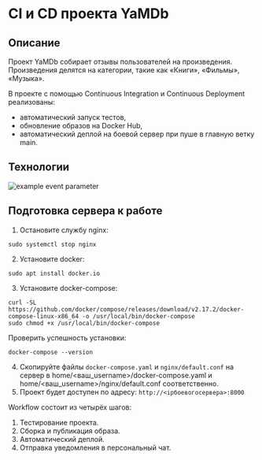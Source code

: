 # CI и CD проекта YaMDb
## Описание
Проект YaMDb собирает отзывы пользователей на произведения. Произведения делятся на категории, такие как «Книги», «Фильмы», «Музыка».

В проекте с помощью Continuous Integration и Continuous Deployment реализованы: 
* автоматический запуск тестов,
* обновление образов на Docker Hub,
* автоматический деплой на боевой сервер при пуше в главную ветку main.

## Технологии
![example event parameter](https://github.com/GAFisher/yamdb_final/actions/workflows/yamdb_workflow.yml/badge.svg?event=push)

## Подготовка сервера к работе
1. Остановите службу nginx: 
```
sudo systemctl stop nginx
```
2. Установите docker:
```
sudo apt install docker.io 
```
3. Установите docker-compose: 
```
curl -SL https://github.com/docker/compose/releases/download/v2.17.2/docker-compose-linux-x86_64 -o /usr/local/bin/docker-compose
sudo chmod +x /usr/local/bin/docker-compose
```
Проверить успешность установки:
```
docker-compose --version
```
4. Скопируйте файлы `docker-compose.yaml` и `nginx/default.conf` на сервер в home/<ваш_username>/docker-compose.yaml и home/<ваш_username>/nginx/default.conf соответственно.
5. Проект будет доступен по адресу: `http://<ipбоевогосервера>:8000`

Workflow состоит из четырёх шагов:
1. Тестирование проекта.
2. Сборка и публикация образа.
3. Автоматический деплой.
4. Отправка уведомления в персональный чат.



